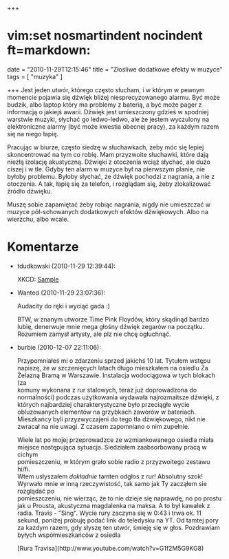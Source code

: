 +++
# vim:set nosmartindent nocindent ft=markdown:
date = "2010-11-29T12:15:46"
title = "Złośliwe dodatkowe efekty w muzyce"
tags = [ "muzyka" ]

+++
Jest jeden utwór, którego często słucham, i w którym w pewnym momencie pojawia
się dźwięk bliżej niesprecyzowanego alarmu. Być może budzik, albo laptop który
ma problemy z baterią, a być może pager z informacją o jakiejś awarii. Dźwięk
jest umieszczony gdzieś w spodniej warstwie muzyki, słychać go ledwo-ledwo,
ale że jestem wyczulony na elektroniczne alarmy (być może kwestia obecnej
pracy), za każdym razem się na niego łapię.

<!--more-->

Pracując w biurze, często siedzę w słuchawkach, żeby móc się lepiej
skoncentrować na tym co robię. Mam przyzwoite słuchawki, które dają niezłą
izolację akustyczną. Dźwięki z otoczenia wciąż słychać, ale dużo ciszej i w
tle. Gdyby ten alarm w muzyce był na pierwszym planie, nie byłoby problemu.
Byłoby słychać, że dźwięk pochodzi z nagrania, a nie z otoczenia. A tak, łapię
się za telefon, i rozglądam się, żeby zlokalizować źródło dźwięku.

Muszę sobie zapamiętać żeby robiąc nagrania, nigdy nie umieszczać w muzyce
pół-schowanych dodatkowych efektów dźwiękowych. Albo na wierzchu, albo wcale.

# Komentarze

* tdudkowski (2010-11-29 12:39:44): <p>XKCD: <a href="http://xkcd.com/780/"
  rel="nofollow">Sample</a></p>
* Wanted (2010-11-29 23:07:36): <p>Audacity do ręki i wyciąć gada :)</p>
  <p>BTW, w znanym utworze Time Pink Floydów, który skądinąd bardzo lubię,
  denerwuje mnie mega głośny dźwięk zegarów na początku. Rozumiem zamysł
  artysty, ale plz nie chcę ogłuchnąć.</p>
* burbie (2010-12-07 22:11:06): <p>Przypomniałeś mi o zdarzeniu sprzed jakichś
  10 lat. Tytułem wstępu napiszę, że w szczenięcych latach długo mieszkałem na
  osiedlu Za<br /> Żelazną Bramą w Warszawie. Instalacja wodociągowa w tych
  blokach (za<br /> komuny wykonana z rur stalowych, teraz już doprowadzona do
  normalności) podczas użytkowania wydawała najrozmaitsze dźwięki, z których
  najbardziej charakterystyczne było przeciągłe wycie obluzowanych elementów na
  grzybkach zaworów w bateriach. Mieszkańcy byli przyzwyczajeni do tego tła
  dźwiękowego, nikt nie zwracał na nie uwagi. Z czasem zapomniano o nim
  zupełnie.</p>  <p>Wiele lat po mojej przeprowadzce ze wzmiankowanego osiedla
  miała miejsce następująca sytuacja. Siedziałem zaabsorbowany pracą w cichym<br
  /> pomieszczeniu, w którym grało sobie radio z przyzwoitego zestawu hi/fi.<br
  /> Wtem usłyszałem <em>dokładnie</em> tamten odgłos z rur! Absolutny szok!
  Wyrwało mnie w inną rzeczywistość, tak samo jak Ty zacząłem sie rozglądać
  po<br /> pomieszczeniu, nie wierząc, że to nie dzieje się naprawdę, no po
  prostu jak u Prousta, akustyczna magdalenka na maksa. A to był kawałek z
  radia. Travis - "Sing". Wycie rury zaczyna się w 0:43 i trwa ok. 11<br />
  sekund, poniżej próbuję podać link do teledysku na YT. Od tamtej pory za
  każdym razem, gdy słyszę ten utwór, śmieję się w głos. Pozdrawiam byłych
  współmieszkańców z osiedla </p>
  <p>[Rura Travisa](http://www.youtube.com/watch?v=G1f2M5G9KG8)</p>
